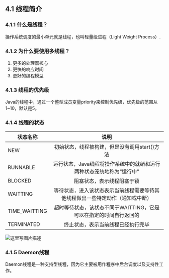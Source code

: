 ## 4.1 线程简介
### 4.1.1 什么是线程？
操作系统调度的最小单元就是线程，也叫轻量级进程（Light Weight Process）.
### 4.1.2 为什么要使用多线程？

 1. 更多的处理器核心
 2. 更快的响应时间
 3. 更好的编程模型
### 4.1.3 线程的优先级
Java的线程中，通过一个整型成员变量priority来控制优先级，优先级的范围从1~10，默认是5。
### 4.1.4 线程的状态
| 状态名称|说明|
| ------------- |:-------------:|
| NEW | 初始状态，线程被构建，但是没有调用start()方法 |
| RUNNABLE |运行状态，Java线程将操作系统中的就绪和运行两种状态笼统地称为“运行中” |
| BLOCKED | 阻塞状态，表示线程阻塞于锁 |
| WAITTING | 等待状态，进入该状态表示当前线程需要等待其他线程做出一些特定动作（通知或中断） |
| TIME_WAITTING | 超时等待状态，该状态不同于WAITTING，它是可以在指定的时间自行返回的 |
| TERMINATED | 终止状态，表示当前线程已经执行完毕 |


![这里写图片描述](https://img-blog.csdn.net/20180731091759962?watermark/2/text/aHR0cHM6Ly9ibG9nLmNzZG4ubmV0L21hb2hvbw==/font/5a6L5L2T/fontsize/400/fill/I0JBQkFCMA==/dissolve/70)

### 4.1.5 Daemon线程

Daemon线程是一种支持型线程，因为它主要被用作程序中后台调度以及支持性工作。
